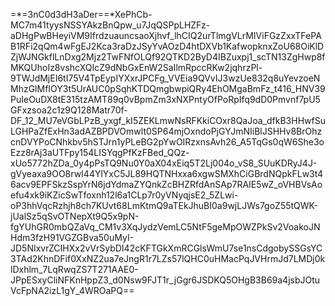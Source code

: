 =*=3nC0d3dH3aDer==*XePhCb-MC7m41tyysNSSYAkzBnQpw_u7JqQSPpLHZFz-aDHgPwBHeyiVM9IfrdzuauncsaoXjhvf_lhCIQ2urTlmgVLrMIViFGzZxxTFePAB1RFi2qQm4wFgEJ2Kca3raDzJSyYvAOzD4htDXVb1KafwopknxZoU68OiKlDZjWJNGkflLnDxg2Mjz2TwFNfOLQf92QTKD2ByD4IBZuxpj1_scTN13ZgHwp8fMKQUhoIz8vshcXQIcZ9dNbGxEnW2SaIlmRpccRKw2jqhrzPl-9TWJdMjEI6tI75V4TpEypIYXxrJPCFg_VVEia9QVvIJ3wzUe832q8uYevzoeNMhzGlMfIOY3t5UrAUC0pSqhKTDQmgbwpiQRy4EhOMgaBmFz_t416_HNV39PuIeOuDX8tE315tzAMT89q0vBpmZm3xNXPntyOfPoRpIfq9dD0Pmvnf7pU5GFxzsoa2c1z9Q128Matr70f-DF_12_MU7eVGbLPzB_yxgf_kI5ZEKLmwNsRFKkiCOxr8QaJoa_dfkB3HHwfSuLGHPaZfExHn3adAZBPDVOmwlt0SP64mjOxndoPjGYJmNIiBlJSHHv8BrOhzcnDVYPoCNhkbv5hSTJrn1yPLeBG2pYwOIRzxnsAvh26_A5TqGs0qW6She3oEzz8rAj3aUTFpy154LISYqgPfKzFBed_QQz-xUo5772hZDa_0y4pPsTQ9Nu0Y0aX04xEiq5T2Lj004o_vS8_SUuKDRyJ4J-gVyeaxa9OO8rwI44YlYxC5JL89HQTNHxxa6xgwSMXhCiGBrdNQpkFLw3t46acv9EPFSkzSspYrN6jdYdmaZYQnkZcBHZRfdAnSAp7RAIE5wZ_oVHBVsAoefu4xk9iKZicSwTfoxnh12l6a1CLp7r0yVNyqjsE2_5ZLwi-oP3hhVqcRzhjh8ch7KUvt68LmKtmQ9aTEkJhuBI0a9wjLJWs7goZ55tQWK-jUalSz5qSvOTNepXt9Q5x9pN-fgYUhGR0mbQZaVq_CM1v3XqJydzVemLC5NtF5geMpOWZPkSv2VoakoJNHdm3fzH91VGZGBva50uMyI-JD5NIxvrZCIHXx2vVrSybDI42cKFTGkXmRCGlsWmU7se1nsCdgobySSGsYC3TAd2KhnDFif0XxNZ2ua7eJngR1r7LZs57lQHC0uHMacPqJVHrmJd7LMDj0klDxhlm_7LqRwqZS7T271AAE0-JPpESxyCliNFKnHppZ3_d0Nsw9FJT1r_jGgr6JSDKQ5OHgB3B69a4jsbJOtuVcFpNA2izL1gY_4WROaPQ==